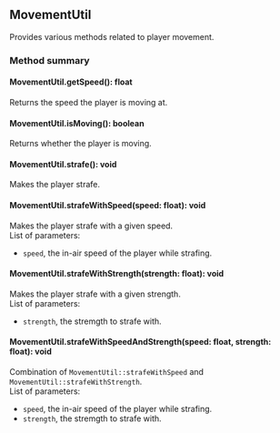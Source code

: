 ## MovementUtil

Provides various methods related to player movement.

### Method summary

#### MovementUtil.getSpeed(): float
Returns the speed the player is moving at.

#### MovementUtil.isMoving(): boolean
Returns whether the player is moving.

#### MovementUtil.strafe(): void
Makes the player strafe.

#### MovementUtil.strafeWithSpeed(speed: float): void
Makes the player strafe with a given speed. \
List of parameters:
- `speed`, the in-air speed of the player while strafing.

#### MovementUtil.strafeWithStrength(strength: float): void
Makes the player strafe with a given strength. \
List of parameters:
- `strength`, the stremgth to strafe with.

#### MovementUtil.strafeWithSpeedAndStrength(speed: float, strength: float): void
Combination of `MovementUtil::strafeWithSpeed` and `MovementUtil::strafeWithStrength`. \
List of parameters:
- `speed`, the in-air speed of the player while strafing.
- `strength`, the stremgth to strafe with.